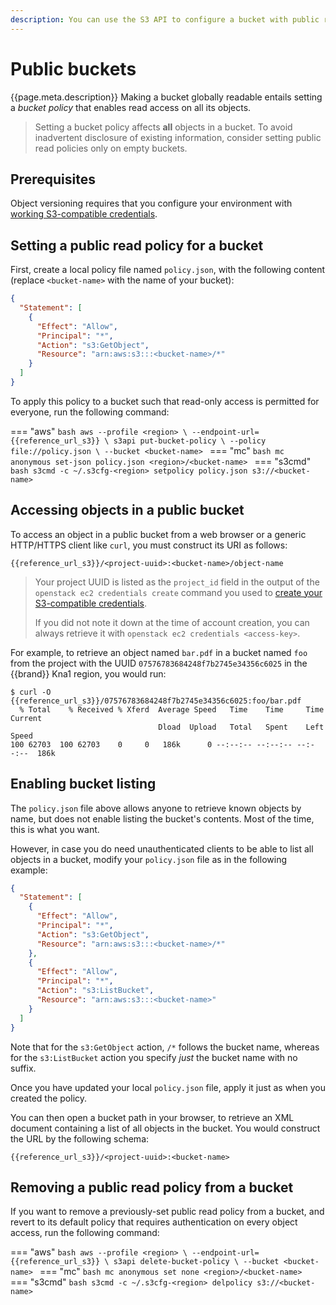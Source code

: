 ```yaml
---
description: You can use the S3 API to configure a bucket with public read access, so that anyone can download its objects with a web browser.
---
```

# Public buckets

{{page.meta.description}}
Making a bucket globally readable entails setting a *bucket policy* that enables read access on all its objects.

> Setting a bucket policy affects **all** objects in a bucket.
> To avoid inadvertent disclosure of existing information, consider setting public read policies only on empty buckets.

## Prerequisites

Object versioning requires that you configure your environment with [working S3-compatible credentials](credentials.md).

## Setting a public read policy for a bucket

First, create a local policy file named `policy.json`, with the following content (replace `<bucket-name>` with the name of your bucket):

```json
{ 
  "Statement": [ 
    {
      "Effect": "Allow",
      "Principal": "*",
      "Action": "s3:GetObject",
      "Resource": "arn:aws:s3:::<bucket-name>/*"
    }
  ]
}
```

To apply this policy to a bucket such that read-only access is permitted for everyone, run the following command:

=== "aws"
    ```bash
    aws --profile <region> \
      --endpoint-url={{reference_url_s3}} \
      s3api put-bucket-policy \
      --policy file://policy.json \
      --bucket <bucket-name>
    ```
=== "mc"
    ```bash
    mc anonymous set-json policy.json <region>/<bucket-name>
    ```
=== "s3cmd"
    ```bash
    s3cmd -c ~/.s3cfg-<region> setpolicy policy.json s3://<bucket-name>
    ```

## Accessing objects in a public bucket

To access an object in a public bucket from a web browser or a generic HTTP/HTTPS client like `curl`, you must construct its URI as follows:

```plain
{{reference_url_s3}}/<project-uuid>:<bucket-name>/object-name
```

> Your project UUID is listed as the `project_id` field in the output of the `openstack ec2 credentials create` command you used to [create your S3-compatible credentials](credentials.md).
>
> If you did not note it down at the time of account creation, you can always retrieve it with `openstack ec2 credentials <access-key>`.

For example, to retrieve an object named `bar.pdf` in a bucket named `foo` from the project with the UUID `07576783684248f7b2745e34356c6025` in the {{brand}} Kna1 region, you would run:

```console
$ curl -O {{reference_url_s3}}/07576783684248f7b2745e34356c6025:foo/bar.pdf
  % Total    % Received % Xferd  Average Speed   Time    Time     Time  Current
                                 Dload  Upload   Total   Spent    Left  Speed
100 62703  100 62703    0     0   186k      0 --:--:-- --:--:-- --:--:--  186k
```

## Enabling bucket listing

The `policy.json` file above allows anyone to retrieve known objects by name, but does not enable listing the bucket's contents.
Most of the time, this is what you want.

However, in case you do need unauthenticated clients to be able to list all objects in a bucket, modify your `policy.json` file as in the following example:

```json
{
  "Statement": [ 
    {
      "Effect": "Allow",
      "Principal": "*",
      "Action": "s3:GetObject",
      "Resource": "arn:aws:s3:::<bucket-name>/*"
    },
    {
      "Effect": "Allow",
      "Principal": "*",
      "Action": "s3:ListBucket",
      "Resource": "arn:aws:s3:::<bucket-name>"
    }
  ]
}
```

Note that for the `s3:GetObject` action, `/*` follows the bucket name, whereas for the `s3:ListBucket` action you specify *just* the bucket name with no suffix.

Once you have updated your local `policy.json` file, apply it just as when you created the policy.

You can then open a bucket path in your browser, to retrieve an XML document containing a list of all objects in the bucket.
You would construct the URL by the following schema:

```plain
{{reference_url_s3}}/<project-uuid>:<bucket-name>
```

## Removing a public read policy from a bucket

If you want to remove a previously-set public read policy from a bucket, and revert to its default policy that requires authentication on every object access, run the following command:

=== "aws"
    ```bash
    aws --profile <region> \
      --endpoint-url={{reference_url_s3}} \
      s3api delete-bucket-policy \
      --bucket <bucket-name>
    ```
=== "mc"
    ```bash
    mc anonymous set none <region>/<bucket-name>
    ```
=== "s3cmd"
    ```bash
    s3cmd -c ~/.s3cfg-<region> delpolicy s3://<bucket-name>
    ```
